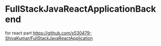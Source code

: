 # FullStackJavaReactApplicationBackend

for react part https://github.com/s530479-ShivaKumar/FullStackJavaReactApplication
